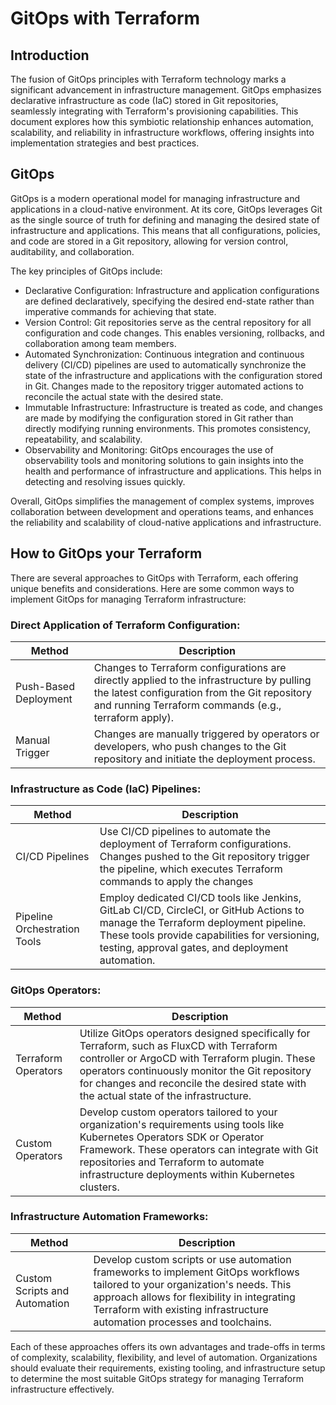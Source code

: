 # GitOps with Terraform 

## Introduction
The fusion of GitOps principles with Terraform technology marks a significant advancement in infrastructure management. GitOps emphasizes declarative infrastructure as code (IaC) stored in Git repositories, seamlessly integrating with Terraform's provisioning capabilities. This document explores how this symbiotic relationship enhances automation, scalability, and reliability in infrastructure workflows, offering insights into implementation strategies and best practices.

## GitOps

GitOps is a modern operational model for managing infrastructure and applications in a cloud-native environment. At its core, GitOps leverages Git as the single source of truth for defining and managing the desired state of infrastructure and applications. This means that all configurations, policies, and code are stored in a Git repository, allowing for version control, auditability, and collaboration.

The key principles of GitOps include:
- Declarative Configuration: Infrastructure and application configurations are defined declaratively, specifying the desired end-state rather than imperative commands for achieving that state.
- Version Control: Git repositories serve as the central repository for all configuration and code changes. This enables versioning, rollbacks, and collaboration among team members.
- Automated Synchronization: Continuous integration and continuous delivery (CI/CD) pipelines are used to automatically synchronize the state of the infrastructure and applications with the configuration stored in Git. Changes made to the repository trigger automated actions to reconcile the actual state with the desired state.
- Immutable Infrastructure: Infrastructure is treated as code, and changes are made by modifying the configuration stored in Git rather than directly modifying running environments. This promotes consistency, repeatability, and scalability.
- Observability and Monitoring: GitOps encourages the use of observability tools and monitoring solutions to gain insights into the health and performance of infrastructure and applications. This helps in detecting and resolving issues quickly.

Overall, GitOps simplifies the management of complex systems, improves collaboration between development and operations teams, and enhances the reliability and scalability of cloud-native applications and infrastructure.

## How to GitOps your Terraform
There are several approaches to GitOps with Terraform, each offering unique benefits and considerations. Here are some common ways to implement GitOps for managing Terraform infrastructure:

### Direct Application of Terraform Configuration:

| **Method** | **Description** |
| ---------- | --------------- |
| Push-Based Deployment | Changes to Terraform configurations are directly applied to the infrastructure by pulling the latest configuration from the Git repository and running Terraform commands (e.g., terraform apply). |
| Manual Trigger | Changes are manually triggered by operators or developers, who push changes to the Git repository and initiate the deployment process. |

### Infrastructure as Code (IaC) Pipelines:
| **Method** | **Description** |
| ---------- | --------------- |
| CI/CD Pipelines | Use CI/CD pipelines to automate the deployment of Terraform configurations. Changes pushed to the Git repository trigger the pipeline, which executes Terraform commands to apply the changes |
| Pipeline Orchestration Tools | Employ dedicated CI/CD tools like Jenkins, GitLab CI/CD, CircleCI, or GitHub Actions to manage the Terraform deployment pipeline. These tools provide capabilities for versioning, testing, approval gates, and deployment automation. |

### GitOps Operators:
| **Method** | **Description** |
| ---------- | --------------- |
| Terraform Operators | Utilize GitOps operators designed specifically for Terraform, such as FluxCD with Terraform controller or ArgoCD with Terraform plugin. These operators continuously monitor the Git repository for changes and reconcile the desired state with the actual state of the infrastructure.
| Custom Operators | Develop custom operators tailored to your organization's requirements using tools like Kubernetes Operators SDK or Operator Framework. These operators can integrate with Git repositories and Terraform to automate infrastructure deployments within Kubernetes clusters. |

### Infrastructure Automation Frameworks:
| **Method** | **Description** |
| ---------- | --------------- |
| Custom Scripts and Automation |Develop custom scripts or use automation frameworks to implement GitOps workflows tailored to your organization's needs. This approach allows for flexibility in integrating Terraform with existing infrastructure automation processes and toolchains. |

Each of these approaches offers its own advantages and trade-offs in terms of complexity, scalability, flexibility, and level of automation. Organizations should evaluate their requirements, existing tooling, and infrastructure setup to determine the most suitable GitOps strategy for managing Terraform infrastructure effectively.

